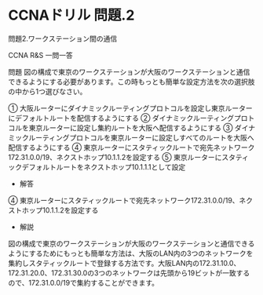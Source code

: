 # CCNAドリル 問題.2

問題2.ワークステーション間の通信

CCNA R&S 一問一答

問題
図の構成で東京のワークステーションが大阪のワークステーションと通信できるようにする必要があります。この時もっとも簡単な設定方法を次の選択肢の中から1つ選びなさい。

① 大阪ルーターにダイナミックルーティングプロトコルを設定し東京ルーターにデフォルトルートを配信するようにする
② ダイナミックルーティングプロトコルを東京ルーターに設定し集約ルートを大阪へ配信するようにする
③ ダイナミックルーティングプロトコルを東京ルーターに設定しすべてのルートを大阪へ配信するようにする
④ 東京ルーターにスタティックルートで宛先ネットワーク172.31.0.0/19、ネクストホップ10.1.1.2を設定する
⑤ 東京ルーターにスタティックデフォルトルートをネクストホップ10.1.1.1として設定

- 解答

④ 東京ルーターにスタティックルートで宛先ネットワーク172.31.0.0/19、ネクストホップ10.1.1.2を設定する

- 解説

図の構成で東京のワークステーションが大阪のワークステーションと通信できるようにするためにもっとも簡単な方法は、大阪のLAN内の3つのネットワークを集約しスタティックルートで登録する方法です。大阪LAN内の172.31.10.0、172.31.20.0、172.31.30.0の3つのネットワークは先頭から19ビットが一致するので、172.31.0.0/19で集約することができます。